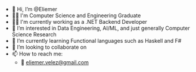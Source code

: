 - 👋 Hi, I’m @Eliemer
- 👨‍🎓 I'm Computer Science and Engineering Graduate
- 🧙‍♂️ I'm currently working as a .NET Backend Developer
- 👀 I’m interested in Data Engineering, AI/ML, and just generally Computer Science Research
- 🌱 I’m currently learning Functional languages such as Haskell and F#
- 💞️ I’m looking to collaborate on 
- 📫 How to reach me:
  - 📧 eliemer.velez@gmail.com

<!---
Eliemer/Eliemer is a ✨ special ✨ repository because its `README.md` (this file) appears on your GitHub profile.
You can click the Preview link to take a look at your changes.
--->
